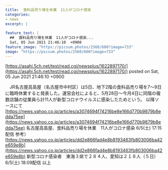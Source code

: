```yaml
---
title:  食料品売り場を休業　11人がコロナ感染  
categories:
- news
excerpt: |
  
feature_text: |
  ##  食料品売り場を休業　11人がコロナ感染...
  Sat, 05 Jun 2021 21:46:10  +0900
feature_image: "https://picsum.photos/2560/600?image=733"
image: "https://picsum.photos/2560/600?image=733"
---
```


[https://asahi.5ch.net/test/read.cgi/newsplus/1622897170/](https://asahi.5ch.net/test/read.cgi/newsplus/1622897170/)
posted on Sat, 05 Jun 2021 21:46:10  +0900

<!--more-->

　JR名古屋高島屋（名古屋市中村区）は5日、地下2階の食料品売り場を7〜9日に臨時休業すると発表した。運営会社によると、5月28日〜今月4日に同階の複数店舗の従業員ら計11人が新型コロナウイルスに感染したためという。 以降ソースにて [https://news.yahoo.co.jp/articles/a3074694f74216be8e166d770b9879b8edda75ee](https://news.yahoo.co.jp/articles/a3074694f74216be8e166d770b9879b8edda75ee) 名古屋高島屋、食料品売り場を休業　11人がコロナ感染 6/5(土) 17:15配信 参考） [https://news.yahoo.co.jp/articles/dd2e866fad4e8b8193463fb803006ba42e659e8b](https://news.yahoo.co.jp/articles/dd2e866fad4e8b8193463fb803006ba42e659e8b) 新型コロナ感染者　東海３県で２８４人、愛知は２１８人（５日） 6/5(土) 18:09配信 以上
